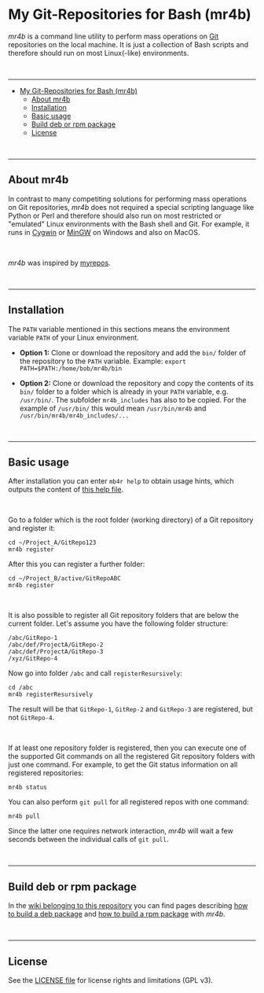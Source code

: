 # My Git-Repositories for Bash (mr4b) ##

*mr4b* is a command line utility to perform mass operations on [Git](https://git-scm.com/) repositories on the local machine.
It is just a collection of Bash scripts and therefore should run on most Linux(-like) environments.

<br>

----

- [My Git-Repositories for Bash (mr4b)](#my-git-repositories-for-bash-mr4b)
  - [About mr4b](#about-mr4b)
  - [Installation](#installation)
  - [Basic usage](#basic-usage)
  - [Build deb or rpm package](#build-deb-or-rpm-package)
  - [License](#license)

<!--
   TOC added using VSC extension "Markdown All in One" by Yu Zahng (yzhang.markdown-all-in-one).
   TOC will be automatically updated when this extension is installed in VSC.
   Set setting "githubCompatibility" to "true".
-->

<br>

----

## About mr4b ##

In contrast to many competiting solutions for performing mass operations on Git repositories, *mr4b* does
not required a special scripting language like Python or Perl and therefore should also run on most
restricted or "emulated" Linux environments with the Bash shell and Git.
For example, it runs in [Cygwin](https://www.cygwin.com/) or [MinGW](http://www.mingw.org/) on Windows
and also on MacOS.

<br>

*mr4b* was inspired by [myrepos](https://myrepos.branchable.com/).

<br>

----

## Installation ##

The `PATH` variable mentioned in this sections means the environment variable `PATH`
of your Linux environment.

* **Option 1:**
  Clone or download the repository and add the `bin/` folder of the repository to the `PATH` variable.
  Example: `export PATH=$PATH:/home/bob/mr4b/bin`

* **Option 2:**
  Clone or download the repository and copy the contents of its `bin/` folder
  to a folder which is already in your `PATH` variable, e.g. `/usr/bin/`.
  The subfolder `mr4b_includes` has also to be copied.
  For the example of `/usr/bin/` this would mean `/usr/bin/mr4b` and
   `/usr/bin/mr4b/mr4b_includes/...`

<br>

----

## Basic usage ##

After installation you can enter `mb4r help` to obtain usage hints, which outputs the content of [this help file](bin/mr4b_includes/mr4b_help.txt).

<br>

Go to a folder which is the root folder (working directory) of a Git repository and register it:

    cd ~/Project_A/GitRepo123
    mr4b register

After this you can register a further folder:

    cd ~/Project_B/active/GitRepoABC
    mr4b register

<br>

It is also possible to register all Git repository folders that are below the current folder. Let's assume you have the following folder structure:

    /abc/GitRepo-1
    /abc/def/ProjectA/GitRepo-2
    /abc/def/ProjectA/GitRepo-3
    /xyz/GitRepo-4

Now go into folder `/abc` and call `registerResursively`:

    cd /abc
    mr4b registerResursively

The result will be that `GitRepo-1`, `GitRep-2` and `GitRepo-3` are registered, but not `GitRepo-4`.

<br>

If at least one repository folder is registered, then you can execute one of the supported Git commands on all the registered Git repository folders
with just one command.
For example, to get the Git status information on all registered repositories:

    mr4b status

You can also perform `git pull` for all registered repos with one command:

    mr4b pull

Since the latter one requires network interaction, *mr4b* will wait a few seconds between the individual calls of `git pull`.

<br>

----

## Build deb or rpm package ##

In the [wiki belonging to this repository](https://github.com/MDecker-MobileComputing/mr4b/wiki) you can find pages describing
[how to build a deb package](https://github.com/MDecker-MobileComputing/mr4b/wiki/Build-Debian-package) and [how to build a rpm package](https://github.com/MDecker-MobileComputing/mr4b/wiki/Build-RPM-file) with *mr4b*.

<br>

----
## License ##

See the [LICENSE file](LICENSE.md) for license rights and limitations (GPL v3).

